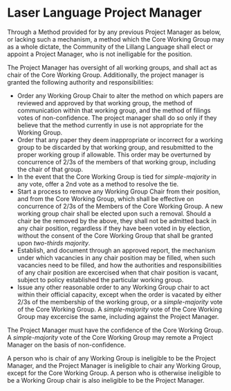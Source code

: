 # Laser Language Project Manager

Through a Method provided for by any previous Project Manager as below, or lacking such a mechanism, a method which the Core Working Group may as a whole dictate,
 the Community of the Lillang Language shall elect or appoint a Project Manager, who is not inelligable for the position. 

The Project Manager has oversight of all working groups, and shall act as chair of the Core Working Group.
Additionally, the project manager is granted the following authority and responsibilities:
* Order any Working Group Chair to alter the method on which papers are reviewed and approved by that working group, the method of communication within that working group, and the method of filings votes of non-confidence. The project manager shall do so only if they believe that the method currently in use is not appropriate for the Working Group. 
* Order that any paper they deem inappropriate or incorrect for a working group to be discarded by that working group, and resubmitted to the proper working group if allowable. This order may be overturned by concurrence of 2/3s of the members of that working group, including the chair of that group. 
* In the event that the Core Working Group is tied for *simple-majority* in any vote,  offer a 2nd vote as a method to resolve the tie. 
* Start a process to remove any Working Group Chair from their position, and from the Core Working Group, which shall be effective on concurrence of 2/3s of the Members of the Core Working Group. A new working group chair shall be elected upon such a removal.
Should a chair be the removed by the above, they shall not be admitted back in any chair position, regardless if they have been voted in by election, without the consent of the Core Working Group that shall be granted upon *two-thirds majority*. 
* Establish, and document through an approved report, the mechanism under which vacancies in any chair position may be filled, when such vacancies need to be filled, and how the authorities and responsibilities of any chair position are excercised when that chair position is vacant, subject to policy established the particular working group.
* Issue any other reasonable order to any Working Group chair to act within their official capacity, except when the order is vacated by either 2/3s of the membership of the working group, or a *simple-majority* vote of the Core Working Group. A *simple-majority* vote of the Core Working Group may excercise the same, including against the Project Manager. 


The Project Manager must have the confidence of the Core Working Group. A *simple-majority* vote of the Core Working Group may remote a Project Manager on the basis of non-confidence. 

A person who is chair of any Working Group is ineligible to be the Project Manager, and the Project Manager is ineligible to chair any Working Group, except for the Core Working Group. A person who is otherwise ineligible to be a Working Group chair is also ineligible to be the Project Manager.
